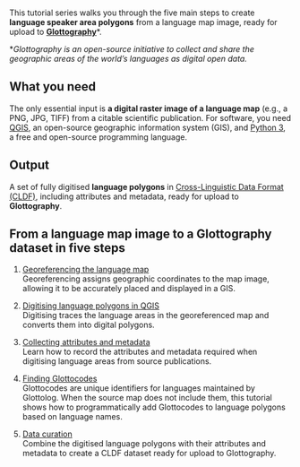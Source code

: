 <style>
header.site-header,
header.page-header,
h1.site-title {
  display: none !important;
  visibility: hidden !important;
}
body {
  margin-top: 0 !important;
  padding-top: 0 !important;
}
</style>


This tutorial series walks you through the five main steps to create **language speaker area polygons** from a language map image, ready for upload to [**Glottography**](https://github.com/Glottography)*. 

**Glottography is an open-source initiative to collect and share the geographic areas of the world’s languages as digital open data.*  

## What you need

The only essential input is **a digital raster image of a language map** (e.g., a PNG, JPG, TIFF) from a citable scientific publication. For software, you need [QGIS](https://qgis.org), an open-source geographic information system (GIS), and [Python 3](https://www.python.org/), a free and open-source programming language.

## Output

A set of fully digitised **language polygons** in [Cross-Linguistic Data Format (CLDF)](https://cldf.clld.org/), including attributes and metadata, ready for upload to **Glottography**.  


## From a language map image to a Glottography dataset in five steps

1. [Georeferencing the language map](georeferencing/index.md)  
   Georeferencing assigns geographic coordinates to the map image, allowing it to be accurately placed and displayed in a GIS.

2. [Digitising language polygons in QGIS](digitising/index.md)  
   Digitising traces the language areas in the georeferenced map and converts them into digital polygons. 

3. [Collecting attributes and metadata](metadata/index.md)  
   Learn how to record the attributes and metadata required when digitising language areas from source publications. 
   
4. [Finding Glottocodes](glottocodes/index.md)  
   Glottocodes are unique identifiers for languages maintained by Glottolog. When the source map does not include them, this tutorial shows how to programmatically add Glottocodes to language polygons based on language names.  

5. [Data curation](curation/index.md)  
   Combine the digitised language polygons with their attributes and metadata to create a CLDF dataset ready for upload to Glottography.  


